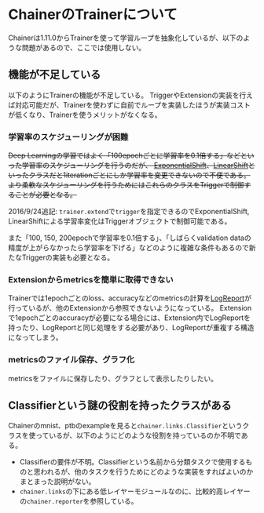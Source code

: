 # ChainerのTrainerについて

Chainerは1.11.0からTrainerを使って学習ループを抽象化しているが、以下のような問題があるので、ここでは使用しない。

## 機能が不足している

以下のようにTrainerの機能が不足している。
TriggerやExtensionの実装を行えば対応可能だが、Trainerを使わずに自前でループを実装したほうが実装コストが低くなり、Trainerを使うメリットがなくなる。

### 学習率のスケジューリングが困難

~~Deep Learningの学習ではよく「100epochごとに学習率を0.1倍する」などといった学習率のスケジューリングを行うのだが、
[ExponentialShift](http://docs.chainer.org/en/stable/reference/extensions.html#exponentialshift)、[LinearShift](http://docs.chainer.org/en/stable/reference/extensions.html#linearshift)といったクラスだと1iterationごとにしか学習率を変更できないので不便である。より柔軟なスケジューリングを行うためにはこれらのクラスをTriggerで制御することが必要となる。~~

2016/9/24追記: `trainer.extend`で`trigger`を指定できるのでExponentialShift, LinearShiftによる学習率変化はTriggerオブジェクトで制御可能である。

また「100, 150, 200epochで学習率を0.1倍する」、「しばらくvalidation dataの精度が上がらなかったら学習率を下げる」などのように複雑な条件もあるので新たなTriggerの実装も必要となる。

### Extensionからmetricsを簡単に取得できない

Trainerでは1epochごとのloss、accuracyなどのmetricsの計算を[LogReport](http://docs.chainer.org/en/stable/reference/extensions.html#logreport)が行っているが、他のExtensionから参照できないようになっている。
Extensionで1epochごとのaccuracyが必要になる場合には、Extension内でLogReportを持ったり、LogReportと同じ処理をする必要があり、LogReportが重複する構造になってしまう。

### metricsのファイル保存、グラフ化

metricsをファイルに保存したり、グラフとして表示したりしたい。

## Classifierという謎の役割を持ったクラスがある

Chainerのmnist、ptbのexampleを見ると`chainer.links.Classifier`というクラスを使っているが、以下のようにどのような役割を持っているのか不明である。

* Classifierの要件が不明。Classifierという名前から分類タスクで使用するものと思われるが、他のタスクを行うためにどのような実装をすればよいのかまとまった説明がない。
* `chainer.links`の下にある低レイヤーモジュールなのに、比較的高レイヤーの`chainer.reporter`を参照している。

